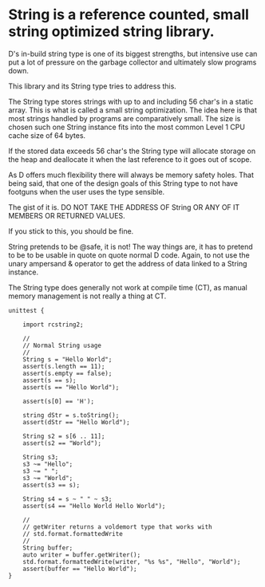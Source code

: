 # String is a reference counted, small string optimized string library.

D's in-build string type is one of its biggest strengths, but intensive use
can put a lot of pressure on the garbage collector and ultimately slow
programs down.

This library and its String type tries to address this.

The String type stores strings with up to and including 56 char's in a static
array.
This is what is called a small string optimization.
The idea here is that most strings handled by programs are comparatively
small.
The size is chosen such one String instance fits into the most common Level 1
CPU cache size of 64 bytes.

If the stored data exceeds 56 char's the String type will allocate storage on
the heap and deallocate it when the last reference to it goes out of scope.

As D offers much flexibility there will always be memory safety holes.
That being said, that one of the design goals of this String type to not have
footguns when the user uses the type sensible.

The gist of it is. DO NOT TAKE THE ADDRESS OF String OR ANY OF IT MEMBERS OR
RETURNED VALUES.

If you stick to this, you should be fine.

String pretends to be @safe, it is not!
The way things are, it has to pretend to be to be usable in quote on quote
normal D code.
Again, to not use the unary ampersand & operator to get the address of data
linked to a String instance.

The String type does generally not work at compile time (CT), as manual memory
management is not really a thing at CT.

```dlang
unittest {

	import rcstring2;

	//
	// Normal String usage
	//
	String s = "Hello World";
	assert(s.length == 11);
	assert(s.empty == false);
	assert(s == s);
	assert(s == "Hello World");

	assert(s[0] == 'H');

	string dStr = s.toString();
	assert(dStr == "Hello World");

	String s2 = s[6 .. 11];
	assert(s2 == "World");

	String s3;
	s3 ~= "Hello";
	s3 ~= " ";
	s3 ~= "World";
	assert(s3 == s);

	String s4 = s ~ " " ~ s3;
	assert(s4 == "Hello World Hello World");

	//
	// getWriter returns a voldemort type that works with
	// std.format.formattedWrite
	//
	String buffer;
	auto writer = buffer.getWriter();
	std.format.formattedWrite(writer, "%s %s", "Hello", "World");
	assert(buffer == "Hello World");
}
```

